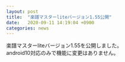 ```yaml
---
layout: post
title:  "楽譜マスターliteバージョン1.55公開"
date:   2020-09-11 14:19:04 +0900
categories: news
---
```


楽譜マスターliteバージョン1.55を公開しました。  
android10対応のみで機能に変更はありません。
